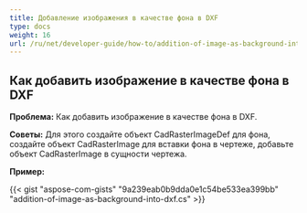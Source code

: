 ```yaml
---
title: Добавление изображения в качестве фона в DXF
type: docs
weight: 16
url: /ru/net/developer-guide/how-to/addition-of-image-as-background-into-dxf/
---
```


## **Как добавить изображение в качестве фона в DXF**

**Проблема:** Как добавить изображение в качестве фона в DXF.

**Советы:** Для этого создайте объект CadRasterImageDef для фона, создайте объект CadRasterImage для вставки фона в чертеже, добавьте объект CadRasterImage в сущности чертежа.

**Пример:**

{{< gist "aspose-com-gists" "9a239eab0b9dda0e1c54be533ea399bb" "addition-of-image-as-background-into-dxf.cs" >}}
